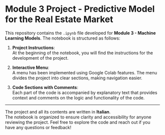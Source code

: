 # Module 3 Project - Predictive Model for the Real Estate Market

This repository contains the `.ipynb` file developed for **Module 3 - Machine Learning Models**. The notebook is structured as follows:

1. **Project Instructions**:  
   At the beginning of the notebook, you will find the instructions for the development of the project.

2. **Interactive Menu**:  
   A menu has been implemented using Google Colab features. The menu divides the project into clear sections, making navigation easier.

3. **Code Sections with Comments**:  
   Each part of the code is accompanied by explanatory text that provides context and comments on the logic and functionality of the code.

---

The project and all its contents are written in **Italian**.<br>
The notebook is organized to ensure clarity and accessibility for anyone reviewing the project. Feel free to explore the code and reach out if you have any questions or feedback! 
